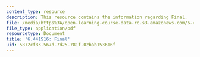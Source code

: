 ```yaml
---
content_type: resource
description: This resource contains the information regarding Final.
file: /media/https%3A/open-learning-course-data-rc.s3.amazonaws.com/6-441-information-theory-spring-2016/5872cf83567d7d25781f02bab153616f_MIT6_441S16_final.pdf
file_type: application/pdf
resourcetype: Document
title: '6.441S16: Final'
uid: 5872cf83-567d-7d25-781f-02bab153616f
---
```

